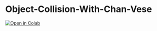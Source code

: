# Object-Collision-With-Chan-Vese
[![Open in Colab](https://colab.research.google.com/assets/colab-badge.svg)](https://colab.research.google.com/drive/1Sy5Va0iDbrDq2-DxmHkvqpaNQnCv90iL#scrollTo=SsYb1LS2NNls)

